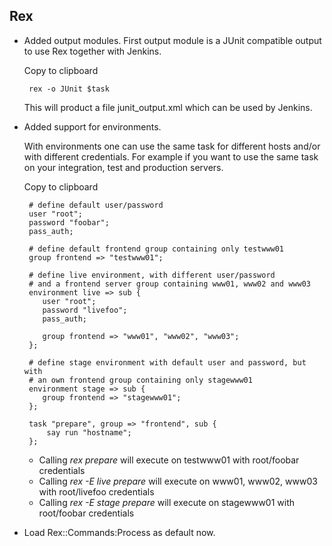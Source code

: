 ## Rex

-   Added output modules. First output module is a JUnit compatible output to use Rex together with Jenkins.

    Copy to clipboard

         rex -o JUnit $task

    This will product a file junit\_output.xml which can be used by Jenkins.

-   Added support for environments.

    With environments one can use the same task for different hosts and/or with different credentials. For example if you want to use the same task on your integration, test and production servers.

    Copy to clipboard

         # define default user/password
         user "root";
         password "foobar";
         pass_auth;
             
         # define default frontend group containing only testwww01
         group frontend => "testwww01";
             
         # define live environment, with different user/password 
         # and a frontend server group containing www01, www02 and www03
         environment live => sub {
            user "root";
            password "livefoo";
            pass_auth;
               
            group frontend => "www01", "www02", "www03";
         };
             
         # define stage environment with default user and password, but with 
         # an own frontend group containing only stagewww01
         environment stage => sub {
            group frontend => "stagewww01";
         };
            
         task "prepare", group => "frontend", sub {
             say run "hostname";
         };

    -   Calling *rex prepare* will execute on testwww01 with root/foobar credentials
    -   Calling *rex -E live prepare* will execute on www01, www02, www03 with root/livefoo credentials
    -   Calling *rex -E stage prepare* will execute on stagewww01 with root/foobar credentials

-   Load Rex::Commands:Process as default now.


